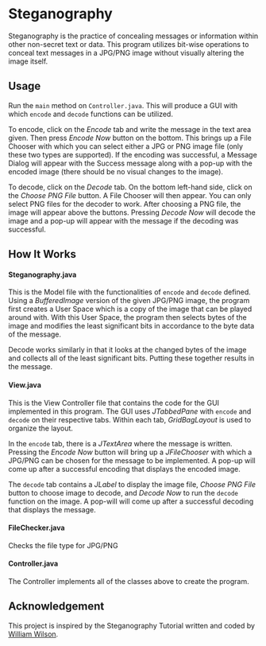 # Steganography
Steganography is the practice of concealing messages or information within other non-secret text or data. This program utilizes bit-wise operations to conceal text messages in a JPG/PNG image without visually altering the image itself.

## Usage
Run the `main` method on `Controller.java`. This will produce a GUI with which `encode` and `decode` functions can be utilized.

To encode, click on the *Encode* tab and write the message in the text area given. Then press *Encode Now* button on the bottom. This brings up a File Chooser with which you can select either a JPG or PNG image file (only these two types are supported). If the encoding was successful, a Message Dialog will appear with the Success message along with a pop-up with the encoded image (there should be no visual changes to the image).

To decode, click on the *Decode* tab. On the bottom left-hand side, click on the *Choose PNG File* button. A File Chooser will then appear. You can only select PNG files for the decoder to work. After choosing a PNG file, the image will appear above the buttons. Pressing *Decode Now* will decode the image and a pop-up will appear with the message if the decoding was successful.

## How It Works
#### Steganography.java
This is the Model file with the functionalities of `encode` and `decode` defined. Using a *BufferedImage* version of the given JPG/PNG image, the program first creates a User Space which is a copy of the image that can be played around with. With this User Space, the program then selects bytes of the image and modifies the least significant bits in accordance to the byte data of the message.

Decode works similarly in that it looks at the changed bytes of the image and collects all of the least significant bits. Putting these together results in the message.

#### View.java
This is the View Controller file that contains the code for the GUI implemented in this program. The GUI uses *JTabbedPane* with `encode` and `decode` on their respective tabs. Within each tab, *GridBagLayout* is used to organize the layout.

In the `encode` tab, there is a *JTextArea* where the message is written. Pressing the *Encode Now* button will bring up a *JFileChooser* with which a JPG/PNG can be chosen for the message to be implemented. A pop-up will come up after a successful encoding that displays the encoded image.

The `decode` tab contains a *JLabel* to display the image file, *Choose PNG File* button to choose image to decode, and *Decode Now* to run the `decode` function on the image. A pop-will will come up after a successful decoding that displays the message.

#### FileChecker.java
Checks the file type for JPG/PNG

#### Controller.java
The Controller implements all of the classes above to create the program.

## Acknowledgement
This project is inspired by the Steganography Tutorial written and coded by [William Wilson](http://www.dreamincode.net/forums/topic/27950-steganography/).
